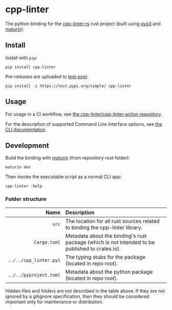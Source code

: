 # cpp-linter
<!-- start -->
The python binding for the [cpp-linter-rs][this] rust project
(built using [pyo3](https://pyo3.rs) and [maturin]).

[this]: https://github.com/cpp-linter/cpp-linter-rs
[maturin]: https://maturin.rs

## Install

Install with `pip`:

```text
pip install cpp-linter
```

Pre-releases are uploaded to [test-pypi](https://test.pypi.org/project/cpp-linter/):

```text
pip install -i https://test.pypi.org/simple/ cpp-linter
```

## Usage

For usage in a CI workflow, see
[the cpp-linter/cpp-linter-action repository](https://github.com/cpp-linter/cpp-linter-action).

For the description of supported Command Line Interface options, see
[the CLI documentation](https://cpp-linter.github.io/cpp-linter-rs/cli.html).

## Development

Build the binding with [maturin] (from repository root folder):

```text
maturin dev
```

Then invoke the executable script as a normal CLI app:

```text
cpp-linter -help
```

### Folder structure

| Name | Description |
|-----:|:------------|
| `src` | The location for all rust sources related to binding the cpp-linter library. |
| `Cargo.toml` | Metadata about the binding's rust package (which _is not_ intended to be published to crates.io). |
| `../../cpp_linter.pyi` | The typing stubs for the package (located in repo root). |
| `../../pyproject.toml` | Metadata about the python package (located in repo root). |

Hidden files and folders are not described in the table above.
If they are not ignored by a gitignore specification, then they should be considered
important only for maintenance or distribution.
